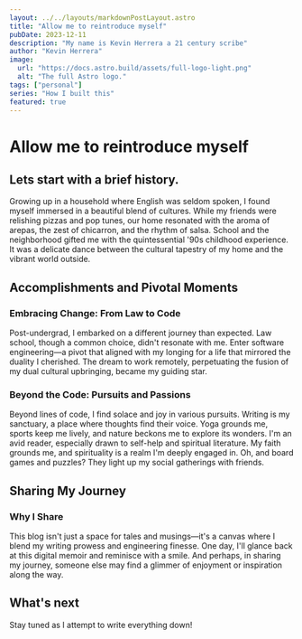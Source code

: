 ```yaml
---
layout: ../../layouts/markdownPostLayout.astro
title: "Allow me to reintroduce myself"
pubDate: 2023-12-11
description: "My name is Kevin Herrera a 21 century scribe"
author: "Kevin Herrera"
image:
  url: "https://docs.astro.build/assets/full-logo-light.png"
  alt: "The full Astro logo."
tags: ["personal"]
series: "How I built this"
featured: true
---
```


# Allow me to reintroduce myself

## Lets start with a brief history.

Growing up in a household where English was seldom spoken, I found myself immersed in a beautiful blend of cultures. While my friends were relishing pizzas and pop tunes, our home resonated with the aroma of arepas, the zest of chicarron, and the rhythm of salsa. School and the neighborhood gifted me with the quintessential '90s childhood experience. It was a delicate dance between the cultural tapestry of my home and the vibrant world outside.

## Accomplishments and Pivotal Moments

### Embracing Change: From Law to Code

Post-undergrad, I embarked on a different journey than expected. Law school, though a common choice, didn't resonate with me. Enter software engineering—a pivot that aligned with my longing for a life that mirrored the duality I cherished. The dream to work remotely, perpetuating the fusion of my dual cultural upbringing, became my guiding star.

### Beyond the Code: Pursuits and Passions

Beyond lines of code, I find solace and joy in various pursuits. Writing is my sanctuary, a place where thoughts find their voice. Yoga grounds me, sports keep me lively, and nature beckons me to explore its wonders. I'm an avid reader, especially drawn to self-help and spiritual literature. My faith grounds me, and spirituality is a realm I'm deeply engaged in. Oh, and board games and puzzles? They light up my social gatherings with friends.

## Sharing My Journey

### Why I Share

This blog isn't just a space for tales and musings—it's a canvas where I blend my writing prowess and engineering finesse. One day, I'll glance back at this digital memoir and reminisce with a smile. And perhaps, in sharing my journey, someone else may find a glimmer of enjoyment or inspiration along the way.

## What's next

Stay tuned as I attempt to write everything down!
